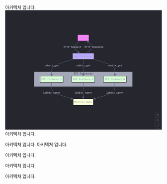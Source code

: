 아키텍처 입니다.
![](./images/image.png)
아키텍처 입니다.

아키텍처 입니다.
아키텍처 입니다.




아키텍처 입니다.



아키텍처 입니다.



아키텍처 입니다.